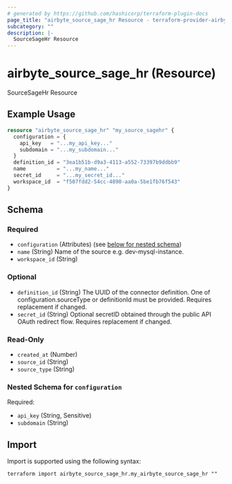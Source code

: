 ```yaml
---
# generated by https://github.com/hashicorp/terraform-plugin-docs
page_title: "airbyte_source_sage_hr Resource - terraform-provider-airbyte"
subcategory: ""
description: |-
  SourceSageHr Resource
---
```


# airbyte_source_sage_hr (Resource)

SourceSageHr Resource

## Example Usage

```terraform
resource "airbyte_source_sage_hr" "my_source_sagehr" {
  configuration = {
    api_key   = "...my_api_key..."
    subdomain = "...my_subdomain..."
  }
  definition_id = "3ea1b51b-d9a3-4113-a552-73397b9ddbb9"
  name          = "...my_name..."
  secret_id     = "...my_secret_id..."
  workspace_id  = "f507fdd2-54cc-4890-aa0a-5be1fb76f543"
}
```

<!-- schema generated by tfplugindocs -->
## Schema

### Required

- `configuration` (Attributes) (see [below for nested schema](#nestedatt--configuration))
- `name` (String) Name of the source e.g. dev-mysql-instance.
- `workspace_id` (String)

### Optional

- `definition_id` (String) The UUID of the connector definition. One of configuration.sourceType or definitionId must be provided. Requires replacement if changed.
- `secret_id` (String) Optional secretID obtained through the public API OAuth redirect flow. Requires replacement if changed.

### Read-Only

- `created_at` (Number)
- `source_id` (String)
- `source_type` (String)

<a id="nestedatt--configuration"></a>
### Nested Schema for `configuration`

Required:

- `api_key` (String, Sensitive)
- `subdomain` (String)

## Import

Import is supported using the following syntax:

```shell
terraform import airbyte_source_sage_hr.my_airbyte_source_sage_hr ""
```
